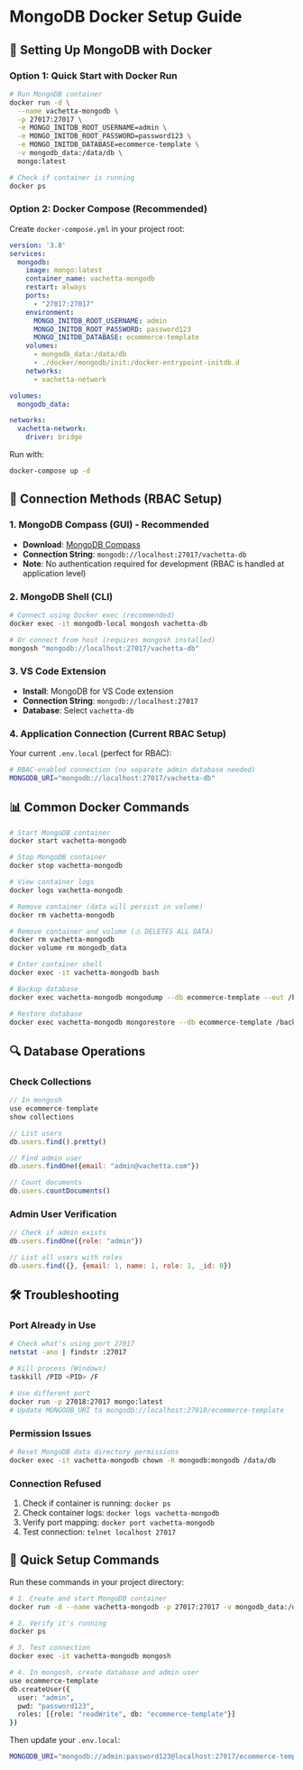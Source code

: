 # MongoDB Docker Setup Guide

## 🐳 **Setting Up MongoDB with Docker**

### **Option 1: Quick Start with Docker Run**

```bash
# Run MongoDB container
docker run -d \
  --name vachetta-mongodb \
  -p 27017:27017 \
  -e MONGO_INITDB_ROOT_USERNAME=admin \
  -e MONGO_INITDB_ROOT_PASSWORD=password123 \
  -e MONGO_INITDB_DATABASE=ecommerce-template \
  -v mongodb_data:/data/db \
  mongo:latest

# Check if container is running
docker ps
```

### **Option 2: Docker Compose (Recommended)**

Create `docker-compose.yml` in your project root:

```yaml
version: '3.8'
services:
  mongodb:
    image: mongo:latest
    container_name: vachetta-mongodb
    restart: always
    ports:
      - "27017:27017"
    environment:
      MONGO_INITDB_ROOT_USERNAME: admin
      MONGO_INITDB_ROOT_PASSWORD: password123
      MONGO_INITDB_DATABASE: ecommerce-template
    volumes:
      - mongodb_data:/data/db
      - ./docker/mongodb/init:/docker-entrypoint-initdb.d
    networks:
      - vachetta-network

volumes:
  mongodb_data:

networks:
  vachetta-network:
    driver: bridge
```

Run with:
```bash
docker-compose up -d
```

## 🔌 **Connection Methods (RBAC Setup)**

### **1. MongoDB Compass (GUI) - Recommended**
- **Download**: [MongoDB Compass](https://www.mongodb.com/products/compass)
- **Connection String**: `mongodb://localhost:27017/vachetta-db`
- **Note**: No authentication required for development (RBAC is handled at application level)

### **2. MongoDB Shell (CLI)**
```bash
# Connect using Docker exec (recommended)
docker exec -it mongodb-local mongosh vachetta-db

# Or connect from host (requires mongosh installed)
mongosh "mongodb://localhost:27017/vachetta-db"
```

### **3. VS Code Extension**
- **Install**: MongoDB for VS Code extension
- **Connection String**: `mongodb://localhost:27017`
- **Database**: Select `vachetta-db`

### **4. Application Connection (Current RBAC Setup)**
Your current `.env.local` (perfect for RBAC):
```bash
# RBAC-enabled connection (no separate admin database needed)
MONGODB_URI="mongodb://localhost:27017/vachetta-db"
```

## 📊 **Common Docker Commands**

```bash
# Start MongoDB container
docker start vachetta-mongodb

# Stop MongoDB container
docker stop vachetta-mongodb

# View container logs
docker logs vachetta-mongodb

# Remove container (data will persist in volume)
docker rm vachetta-mongodb

# Remove container and volume (⚠️ DELETES ALL DATA)
docker rm vachetta-mongodb
docker volume rm mongodb_data

# Enter container shell
docker exec -it vachetta-mongodb bash

# Backup database
docker exec vachetta-mongodb mongodump --db ecommerce-template --out /backup

# Restore database
docker exec vachetta-mongodb mongorestore --db ecommerce-template /backup/ecommerce-template
```

## 🔍 **Database Operations**

### **Check Collections**
```javascript
// In mongosh
use ecommerce-template
show collections

// List users
db.users.find().pretty()

// Find admin user
db.users.findOne({email: "admin@vachetta.com"})

// Count documents
db.users.countDocuments()
```

### **Admin User Verification**
```javascript
// Check if admin exists
db.users.findOne({role: "admin"})

// List all users with roles
db.users.find({}, {email: 1, name: 1, role: 1, _id: 0})
```

## 🛠️ **Troubleshooting**

### **Port Already in Use**
```bash
# Check what's using port 27017
netstat -ano | findstr :27017

# Kill process (Windows)
taskkill /PID <PID> /F

# Use different port
docker run -p 27018:27017 mongo:latest
# Update MONGODB_URI to mongodb://localhost:27018/ecommerce-template
```

### **Permission Issues**
```bash
# Reset MongoDB data directory permissions
docker exec -it vachetta-mongodb chown -R mongodb:mongodb /data/db
```

### **Connection Refused**
1. Check if container is running: `docker ps`
2. Check container logs: `docker logs vachetta-mongodb`
3. Verify port mapping: `docker port vachetta-mongodb`
4. Test connection: `telnet localhost 27017`

## 🎯 **Quick Setup Commands**

Run these commands in your project directory:

```bash
# 1. Create and start MongoDB container
docker run -d --name vachetta-mongodb -p 27017:27017 -v mongodb_data:/data/db mongo:latest

# 2. Verify it's running
docker ps

# 3. Test connection
docker exec -it vachetta-mongodb mongosh

# 4. In mongosh, create database and admin user
use ecommerce-template
db.createUser({
  user: "admin",
  pwd: "password123",
  roles: [{role: "readWrite", db: "ecommerce-template"}]
})
```

Then update your `.env.local`:
```bash
MONGODB_URI="mongodb://admin:password123@localhost:27017/ecommerce-template?authSource=ecommerce-template"
```
